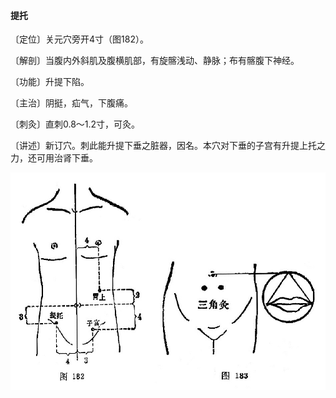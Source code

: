 #### 提托

〔定位〕关元穴旁开4寸（图182）。

〔解剖〕当腹内外斜肌及腹横肌部，有旋髂浅动、静脉；布有髂腹下神经。

〔功能〕升提下陷。

〔主治〕阴挺，疝气，下腹痛。

〔刺灸〕直刺0.8～1.2寸，可灸。

〔讲述〕新订穴。刺此能升提下垂之脏器，因名。本穴对下垂的子宫有升提上托之力，还可用治肾下垂。

![](./img/图182、183.jpg)
